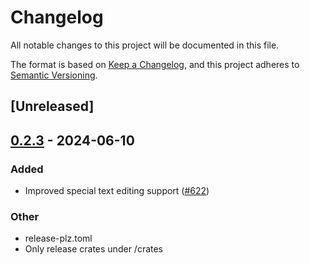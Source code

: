 # Changelog
All notable changes to this project will be documented in this file.

The format is based on [Keep a Changelog](https://keepachangelog.com/en/1.0.0/),
and this project adheres to [Semantic Versioning](https://semver.org/spec/v2.0.0.html).

## [Unreleased]

## [0.2.3](https://github.com/marc2332/freya/compare/freya-engine-v0.2.2...freya-engine-v0.2.3) - 2024-06-10

### Added
- Improved special text editing support ([#622](https://github.com/marc2332/freya/pull/622))

### Other
- release-plz.toml
- Only release crates under /crates
